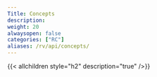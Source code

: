 ```yaml
---
Title: Concepts
description:
weight: 20
alwaysopen: false
categories: ["RC"]
aliases: /rv/api/concepts/
---
```

{{< allchildren style="h2" description="true" />}}
